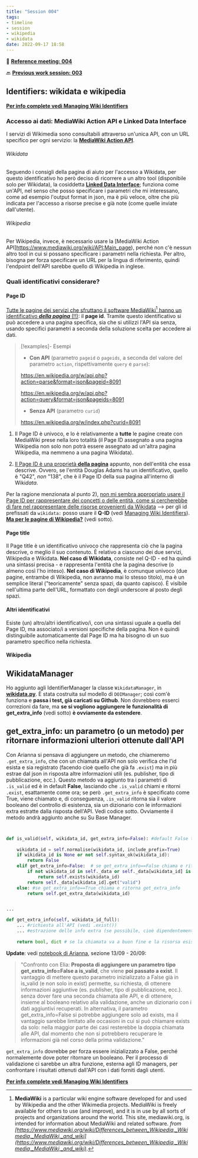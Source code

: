 ```yaml
---
title: "Session 004"
tags:
- timeline
- session
- wikipedia
- wikidata
date: 2022-09-17 18:58
---
```

<span 
		class='ob-timelines'
		data-date="2022-09-17-00">
</span>

👥 [**Reference meeting: 004**](notes/meetings/meeting%20004.md)

🔙 [**Previous work session: 003**](notes/sessions/session%20003.md)

## Identifiers: wikidata e wikipedia

<u>**Per info complete vedi [Managing Wiki Identifiers](notes/Managing%20Wiki%20Identifiers.md)**</u>

### Accesso ai dati: MediaWiki Action API e Linked Data Interface
I servizi di Wikimedia sono consultabili attraverso un'unica API, con un URL specifico per ogni servizio: la [**MediaWiki Action API**](https://www.mediawiki.org/wiki/API:Main_page). 

###### Wikidata
Seguendo i consigli della pagina di aiuto per l'accesso a Wikidata, per questo identificativo ho però deciso di ricorrere a un altro tool (disponibile solo per Wikidata), la cosiddetta [**Linked Data Interface**](https://www.wikidata.org/wiki/Wikidata:Data_access/en#Linked_Data_Interface_(URI)); funziona come un'API, nel senso che posso specificare i parametri che mi interessano, come ad esempio l'output format in json, ma è più veloce, oltre che più indicata per l'accesso a risorse precise e già note (come quelle inviate dall'utente).

###### Wikipedia
Per Wikipedia, invece, è necessario usare la [MediaWiki Action API]https://www.mediawiki.org/wiki/API:Main_page), perché non c'è nessun altro tool in cui si possano specificare i parametri nella richiesta. Per altro, bisogna per forza specificare un URL per la lingua di riferimento, quindi l'endpoint dell'API sarebbe quello di Wikipedia in inglese.

### Quali identificativi considerare?

#### Page ID
<u>Tutte le pagine dei servizi che sfruttano il software MediaWiki[^1] hanno un identificativo ***della pagina*** (!!)</u>: il **page id**. Tramite questo identificativo si può accedere a una pagina specifica, sia che si utilizzi l'API sia senza, usando specifici parametri a seconda della soluzione scelta per accedere ai dati.

> [!examples]- Esempi
> 
> * **Con API** (parametro `pageid` o `pageids`, a seconda del valore del parametro `action`, rispettivamente `query` e `parse`):
> 
> https://en.wikipedia.org/w/api.php?action=parse&format=json&pageid=8091
>
> https://en.wikipedia.org/w/api.php?action=query&format=json&pageids=8091
> 
> * **Senza API** (parametro `curid`)
>
> https://en.wikipedia.org/w/index.php?curid=8091


1. Il Page ID è univoco, e lo è relativamente a **tutte** le pagine create con MediaWiki prese nella loro totalità (il Page ID assegnato a una pagina Wikipedia non solo non potrà essere assegnato ad un'altra pagina Wikipedia, ma nemmeno a una pagina Wikidata).

2. <u>Il Page ID è una proprietà **della pagina**</u> appunto, non dell'entità che essa descrive. Ovvero, se l'entità Douglas Adams ha un identificativo, quello è "Q42", *non* "138", che è il Page ID della sua pagina all'interno di Wiki*data*.

Per la ragione menzionata al punto 2), <u>non mi sembra appropriato usare il Page ID per rappresentare dei concetti o delle entità, come si cercherebbe di fare nel rappresentare delle risorse provenienti da Wikidata</u> --> per gli id prefissati da `wikidata:` posso usare il **Q-ID** (vedi [Managing Wiki Identifiers](notes/Managing%20Wiki%20Identifiers.md)).
**<u>Ma per le pagine di Wikipedia?</u>** (vedi sotto).

#### Page title
Il Page title è un identificativo univoco che rappresenta ciò che la pagina descrive, o meglio il suo contenuto. È relativo a ciascuno dei due servizi, Wikipedia e Wikidata. **Nel caso di Wikidata**, consiste nel Q-ID - ed ha quindi una sintassi precisa -  e rappresenta l'entità che la pagina descrive (o almeno così l'ho inteso). **Nel caso di Wikipedia**, è comunque univoco (due pagine, entrambe di Wikipedia, non avranno mai lo stesso titolo), ma è un semplice literal ("teoricamente" senza spazi, da quanto capisco). È visibile nell'ultima parte dell'URL, formattato con degli underscore al posto degli spazi.

#### Altri identificativi
Esiste (un) altro/altri identificativo/i, con una sintassi uguale a quella del Page ID, ma associato/i a versioni specifiche della pagina. Non è quindi distinguibile automaticamente dal Page ID ma ha bisogno di un suo parametro specifico nella richiesta.

#### Wikipedia

[^1]: **MediaWiki** is a particular wiki engine software developed for and used by Wikipedia and the other Wikimedia projects. MediaWiki is freely available for others to use (and improve), and it is in use by all sorts of projects and organizations around the world. This site, mediawiki.org, is intended for information about MediaWiki and related software. *from [https://www.mediawiki.org/wiki/Differences_between_Wikipedia,_Wikimedia,_MediaWiki,_and_wiki](https://www.mediawiki.org/wiki/Differences_between_Wikipedia,_Wikimedia,_MediaWiki,_and_wiki)*.

## WikidataManager
Ho aggiunto agli IdentifierManager la classe `WikidataManager`, in [**wikidata.py**](https://github.com/opencitations/identifier_manager/blob/main/oc_idmanager/wikidata.py). È stata costruita sul modello di `DOIManager`; così com'è funziona e **passa i test, già caricati su Github**. Non dovrebbero esserci correzioni da fare, ma **se si vogliono aggiungere le funzionalità di get_extra_info** (vedi sotto) **è ovviamente da estendere**.


## get_extra_info: un parametro (o un metodo) per ritornare informazioni ulteriori ottenute dall'API
Con Arianna si pensava di aggiungere un metodo, che chiameremo `.get_extra_info`, che con un chiamata all'API non solo verifica che l'id esista e sia registrato (facendo cioè quello che già fa `.exist`) ma in più estrae dal json in risposta altre informazioni utili (es. publisher, tipo di pubblicazione, ecc.). Questo metodo va aggiunto tra i parametri di `.is_valid` ed è in default **False**, lasciando che `.is_valid` chiami e ritorni `.exist`, esattamente come ora; se però   `.get_extra_info` è specificato come True, viene chiamato e, di conseguenza, `.is_valid` ritorna sia il valore booleano del controllo di esistenza, sia un dizionario con le informazioni extra estratte dalla risposta dell'API. Vedi codice sotto. Ovviamente il metodo andrà aggiunto anche su Su Base Manager.


```python {title="Proposta per modifiche di .is_valid; es. da wikidata.py"}


def is_valid(self, wikidata_id, get_extra_info=False): #default False tra i params 
  
    wikidata_id = self.normalise(wikidata_id, include_prefix=True)
    if wikidata_id is None or not self.syntax_ok(wikidata_id):  
        return False  
    elif get_extra_info=False:  # se get_extra_info==False chiama e ritorna exist oppure il valore all'interno di data
        if not wikidata_id in self._data or self._data[wikidata_id] is None:  
            return self.exists(wikidata_id)  
        return self._data[wikidata_id].get("valid")
    else: #se get_extra_info==True chiama e ritorna get_extra_info
	    return self.get_extra_data(wikidata_id)


...

def get_extra_info(self, wikidata_id_full):
	... #richiesta all'API (vedi .exist())
	... #estrazione delle info extra (se possibile, cioè dipendentemente dalla risposta che dà l'API)
	
	return bool, dict # se la chiamata va a buon fine e la risorsa esiste, ritorna True e un dizionario con le info aggiuntive

```


**Update**: vedi [notebook di Arianna](https://github.com/ariannamorettj/OC_notebook_n/blob/main/OC_AM_notebook.ipynb), sezione 13/09 - 20/09:

> "Confronto con Elia: **Proposta di aggiungere un parametro tipo get_extra_info=False a is_valid**, che viene **poi passato a exist**. Il vantaggio di mettere questo parametro inizializzato a False già in is_valid (e non solo in exist) permette, su richiesta, di ottenere informazioni aggiuntive (es. publisher, tipo di pubblicazione, ecc.). senza dover fare una seconda chiamata alle API, e di ottenere, insieme al booleano relativo alla validazione, anche un dizionario con i dati aggiuntivi recuperati. In alternativa, il parametro get_extra_info=False si potrebbe aggiungere solo ad exists, ma il vantaggio sarebbe limitato alle occasioni in cui si può chiamare exists da solo: nella maggior parte dei casi resterebbe la doppia chiamata alle API, dal momento che non si potrebbero recuperare le informazioni già nel corso della prima validazione."

`get_extra_info` dovrebbe per forza essere inizializzato a False, perché normalemente dove poter ritornare un booleano. Per il processo di validazione ci sarebbe un altra funzione, esterna agli ID managers, per confrontare i risultati ottenuti dall'API con i dati forniti dagli utenti.


<u>**Per info complete vedi [Managing Wiki Identifiers](notes/Managing%20Wiki%20Identifiers.md)**</u>